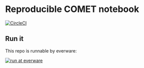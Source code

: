 # Reproducible COMET notebook

[![CircleCI](https://circleci.com/gh/HeyLey/COMET.svg?style=svg)](https://circleci.com/gh/HeyLey/COMET)

## Run it

This repo is runnable by everware:

[![run at everware](https://img.shields.io/badge/run%20me-@everware-blue.svg)](https://everware.rep.school.yandex.net/hub/oauth_login?repourl=https://github.com/HeyLey/COMET)
